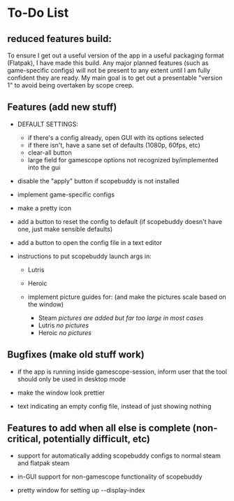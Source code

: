 # To-Do List

## reduced features build:

To ensure I get out a useful version of the app in a useful packaging format (Flatpak), I have made this build. Any major planned features (such as game-specific configs) will not be present to any extent until I am fully confident they are ready. My main goal is to get out a presentable "version 1" to avoid being overtaken by scope creep.




## Features (add new stuff)

- DEFAULT SETTINGS:
    - if there's a config already, open GUI with its options selected
    - if there isn't, have a sane set of defaults (1080p, 60fps, etc)
    - clear-all button 
    - large field for gamescope options not recognized by/implemented into the gui

- disable the "apply" button if scopebuddy is not installed

- implement game-specific configs

- make a pretty icon

- add a button to reset the config to default (if scopebuddy doesn't have one, just make sensible defaults)

- add a button to open the config file in a text editor

- instructions to put scopebuddy launch args in:
    - Lutris
    - Heroic

    - implement picture guides for: (and make the pictures scale based on the window)
        - Steam   *pictures are added but far too large in most cases*
        - Lutris   *no pictures*
        - Heroic   *no pictures*

## Bugfixes (make old stuff work)

- if the app is running inside gamescope-session, inform user that the tool should only be used in desktop mode 

- make the window look prettier

- text indicating an empty config file, instead of just showing nothing

## Features to add when all else is complete (non-critical, potentially difficult, etc)

- support for automatically adding scopebuddy configs to normal steam and flatpak steam

- in-GUI support for non-gamescope functionality of scopebuddy

- pretty window for setting up --display-index




